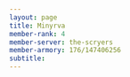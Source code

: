 ```yaml
---
layout: page
title: Minyrva
member-rank: 4
member-server: the-scryers
member-armory: 176/147406256
subtitle: 
---
```



